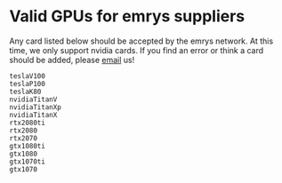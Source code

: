 # Valid GPUs for emrys suppliers

Any card listed below should be accepted by the emrys network. At this time, we only support nvidia cards.
If you find an error or think a card should be added, please [email](mailto:support@emrys.io) us!

    teslaV100
    teslaP100
    teslaK80
    nvidiaTitanV
    nvidiaTitanXp
    nvidiaTitanX
    rtx2080ti
    rtx2080
    rtx2070
    gtx1080ti
    gtx1080
    gtx1070ti
    gtx1070
